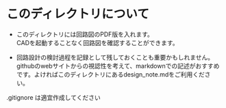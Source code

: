# このディレクトリについて

- このディレクトリには回路図のPDF版を入れます。</br>
    CADを起動することなく回路図を確認することができます。

- 回路設計の検討過程を記録として残しておくことも重要かもしれません。</br>
    githubのwebサイトからの視認性を考えて、markdownでの記述がおすすめです。よければこのディレクトリにあるdesign_note.mdをご利用ください。

.gitignore は適宜作成してください